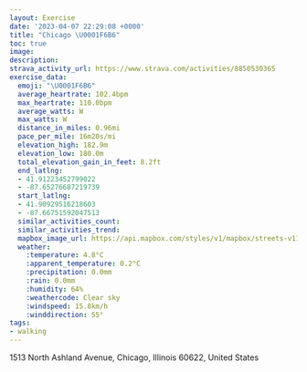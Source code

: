 ```yaml
---
layout: Exercise
date: '2023-04-07 22:29:08 +0000'
title: "Chicago \U0001F6B6"
toc: true
image:
description:
strava_activity_url: https://www.strava.com/activities/8850530365
exercise_data:
  emoji: "\U0001F6B6"
  average_heartrate: 102.4bpm
  max_heartrate: 110.0bpm
  average_watts: W
  max_watts: W
  distance_in_miles: 0.96mi
  pace_per_mile: 16m20s/mi
  elevation_high: 182.9m
  elevation_low: 180.0m
  total_elevation_gain_in_feet: 8.2ft
  end_latlng:
  - 41.91223452799022
  - -87.65276687219739
  start_latlng:
  - 41.90929516218603
  - -87.66751592047513
  similar_activities_count:
  similar_activities_trend:
  mapbox_image_url: https://api.mapbox.com/styles/v1/mapbox/streets-v11/static/path-5+787af2-1.0(etx~FrlavOBsHGy%40Aa%40DgA%3Fk%40EY%40WGi%40CqADiC%3F_BMTSLBE%3Fe%40EqEDw%40%3Fo%40GuAAcA%3FoCEyCCgK%40aCCyBBs%40CcA%40i%40C%5D%40k%40),pin-s-s+e5b22e(-87.66682,41.91059),pin-s-f+89ae00(-87.65393000000002,41.91089999999999)/auto/800x800?access_token=pk.eyJ1Ijoiam9zaGJlY2ttYW4iLCJhIjoiY205eWR2aDd1MWZ6djJrbXc4a3M0bWZleiJ9.XiG9OWkNcZk2QzjJbxLB4A
  weather:
    :temperature: 4.8°C
    :apparent_temperature: 0.2°C
    :precipitation: 0.0mm
    :rain: 0.0mm
    :humidity: 64%
    :weathercode: Clear sky
    :windspeed: 15.8km/h
    :winddirection: 55°
tags:
- walking
---
```

1513 North Ashland Avenue, Chicago, Illinois 60622, United States
